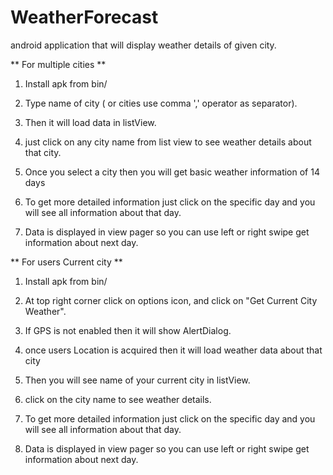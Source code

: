 WeatherForecast
===============
android application that will display weather details of given city.


** For multiple cities **


1) Install apk from bin/

2) Type name of city ( or cities use comma ',' operator as separator).

3) Then it will load data in listView.

4) just click on any city name from list view to see weather details about that city.

5) Once you select a city then you will get basic weather information of 14 days 

6) To get more detailed information just click on the specific day and you
	will see all information about that day.

7) Data is displayed in view pager so you can use left or  right swipe get information about next day.  


** For users Current city **


1) Install apk from bin/

2) At top right corner click on options icon, and click on "Get Current City Weather".

3) If GPS is not  enabled then it will show AlertDialog.

4) once users Location is acquired then it will load weather data about that city

3) Then you will see name of your current city in listView.

4) click on the city name  to see weather details.

6) To get more detailed information just click on the specific day and you
	will see all information about that day.

7) Data is displayed in view pager so you can use left or right swipe get information about next day.  
